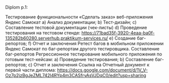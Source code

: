  Diplom p.1:

Тестирование функциональности «Сделать заказ» веб-приложения Яндекс Самокат a) Анализ документации; b) Тест-дизайн; c) Составление тестовой документации (чек-листы) d) Проведение тестирования на тестовом стенде: https://71bad35f-3920-4eaa-ba0f-135282b60280.serverhub.praktikum-services.ru/ e) Создание баг-репортов; f) Отчет и заключения
Ретест багов в мобильном приложении Яндекс Самокат по баг-репортам другого тестировщика. Составление баг-репортов
Регрессионное тестирование мобильного приложения по готовым тест-кейсам: a) Проведение тестирования; b) Составление баг-репортов; c) Отчет и заключения
Ссылка на Отчетный документ к первой части диплома: https://docs.google.com/document/d/1V_V-Oz7p2jzBgJeZML742l4RYp4m3CASfryAsVJDqC0/edit?usp=sharing
